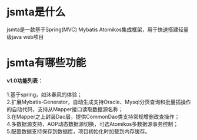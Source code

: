 # jsmta是什么
jsmta是一款基于Spring(MVC) Mybatis Atomikos集成框架，用于快速搭建轻量级java web项目

# jsmta有哪些功能
<h4>v1.0功能列表：</h4>
1.基于spring，如沐春风的体验；<br>
2.扩展Mybatis-Generator，自动生成支持Oracle、Mysql分页查询和批量插操作的自动代码，支持从Mapper接口读取数据源名称；<br>
3.在Mapper之上封装Dao层，提供CommonDao类支持常规增删改查操作；<br>
4.多数据源支持，AOP动态数据源切换，可选Atomikos多数据源事务控制；<br>
5.配置数据支持保存到数据库，项目初始化时加载到内存缓存。<br>

